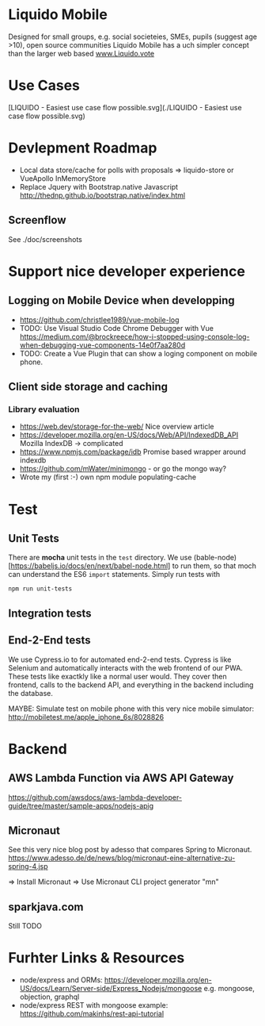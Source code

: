 # Liquido Mobile

Designed for small groups, e.g. social societeies, SMEs, pupils (suggest age >10), open source communities
Liquido Mobile has a uch simpler concept than the larger web based www.Liquido.vote

# Use Cases

[LIQUIDO - Easiest use case flow possible.svg](./LIQUIDO - Easiest use case flow possible.svg)

# Devlepment Roadmap

 * Local data store/cache for polls with proposals => liquido-store or VueApollo InMemoryStore
 * Replace Jquery with Bootstrap.native Javascript http://thednp.github.io/bootstrap.native/index.html

## Screenflow

See ./doc/screenshots


# Support nice developer experience

## Logging on Mobile Device when developping

 * https://github.com/christlee1989/vue-mobile-log
 * TODO: Use Visual Studio Code Chrome Debugger with Vue  https://medium.com/@brockreece/how-i-stopped-using-console-log-when-debugging-vue-components-14e0f7aa280d
 * TODO: Create a Vue Plugin that can show a loging component on mobile phone.

## Client side storage and caching

### Library evaluation

 * https://web.dev/storage-for-the-web/  Nice overview article
 * https://developer.mozilla.org/en-US/docs/Web/API/IndexedDB_API   Mozilla IndexDB  -> complicated
 * https://www.npmjs.com/package/idb   Promise based wrapper around indexdb
 * https://github.com/mWater/minimongo  - or go the mongo way?
 * Wrote my (first :-)  own npm module  populating-cache


# Test

## Unit Tests

There are **mocha** unit tests in the `test` directory. We use (bable-node)[https://babeljs.io/docs/en/next/babel-node.html] to run them, so that moch can understand the ES6 `import` statements. Simply run tests with

    npm run unit-tests

## Integration tests

## End-2-End tests

We use Cypress.io to for automated end-2-end tests. Cypress is like Selenium and automatically interacts with the web frontend of our PWA. These tests like exactkly like a normal user would. They cover then frontend, calls to the backend API, and everything in the backend including the database.




MAYBE: Simulate test on mobile phone with this very nice mobile simulator: http://mobiletest.me/apple_iphone_6s/8028826 





# Backend

## AWS Lambda Function via AWS API Gateway

https://github.com/awsdocs/aws-lambda-developer-guide/tree/master/sample-apps/nodejs-apig

## Micronaut

See this very nice blog post by adesso that compares Spring to Micronaut.
https://www.adesso.de/de/news/blog/micronaut-eine-alternative-zu-spring-4.jsp

=> Install Micronaut
=> Use Micronaut CLI project generator "mn" 

## sparkjava.com

Still TODO

# Furhter Links & Resources

 * node/express and ORMs:  https://developer.mozilla.org/en-US/docs/Learn/Server-side/Express_Nodejs/mongoose   e.g. mongoose, objection, graphql
 * node/express REST with mongoose example:  https://github.com/makinhs/rest-api-tutorial 